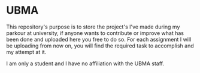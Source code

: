 # UBMA

This repository's purpose is to store the project's I've made during my parkour at university, if anyone wants to contribute or improve what has been done and uploaded here you free to do so.
For each assignment I will be uploading from now on, you will find the required task to accomplish and my attempt at it.

I am only a student and I have no affiliation with the UBMA staff.
